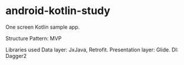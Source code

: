 # android-kotlin-study

One screen Kotlin sample app.

Structure Pattern: MVP

Libraries used
Data layer: JxJava, Retrofit.
Presentation layer: Glide.
DI: Dagger2